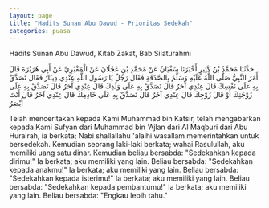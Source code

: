 ```yaml
---
layout: page
title: "Hadits Sunan Abu Dawud - Prioritas Sedekah"
categories: puasa
---
```


Hadits Sunan Abu Dawud, Kitab Zakat, Bab Silaturahmi

<p class="arab">
حَدَّثَنَا مُحَمَّدُ بْنُ كَثِيرٍ أَخْبَرَنَا سُفْيَانُ عَنْ مُحَمَّدِ بْنِ عَجْلَانَ عَنْ الْمَقْبُرِيِّ عَنْ أَبِي هُرَيْرَةَ قَالَ أَمَرَ النَّبِيُّ صَلَّى اللَّهُ عَلَيْهِ وَسَلَّمَ بِالصَّدَقَةِ فَقَالَ رَجُلٌ يَا رَسُولَ اللَّهِ عِنْدِي دِينَارٌ فَقَالَ تَصَدَّقْ بِهِ عَلَى نَفْسِكَ قَالَ عِنْدِي آخَرُ قَالَ تَصَدَّقْ بِهِ عَلَى وَلَدِكَ قَالَ عِنْدِي آخَرُ قَالَ تَصَدَّقْ بِهِ عَلَى زَوْجَتِكَ أَوْ قَالَ زَوْجِكَ قَالَ عِنْدِي آخَرُ قَالَ تَصَدَّقْ بِهِ عَلَى خَادِمِكَ قَالَ عِنْدِي آخَرُ قَالَ أَنْتَ أَبْصَرُ
</p>

Telah menceritakan kepada Kami Muhammad bin Katsir, telah mengabarkan kepada Kami Sufyan dari Muhammad bin 'Ajlan dari Al Maqburi dari Abu Hurairah, ia berkata; Nabi shallallahu 'alaihi wasallam memerintahkan untuk bersedekah. Kemudian seorang laki-laki berkata; wahai Rasulullah, aku memiliki uang satu dinar. Kemudian beliau bersabda: "Sedekahkan kepada dirimu!" Ia berkata; aku memiliki yang lain. Beliau bersabda: "Sedekahkan kepada anakmu!" Ia berkata; aku memiliki yang lain. Beliau bersabda: "Sedekahkan kepada isterimu!" Ia berkata; aku memiliki yang lain. Beliau bersabda: "Sedekahkan kepada pembantumu!" Ia berkata; aku memiliki yang lain. Beliau bersabda: "Engkau lebih tahu."
